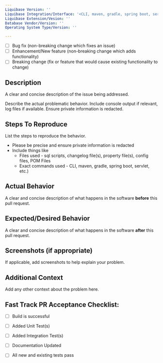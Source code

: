 ```yaml
---
Liquibase Version: ''
Liquibase Integration/Interface: '<CLI, maven, gradle, spring boot, servlet>'
Liquibase Extension/Vesion: ''
Database Vendor/Version: ''
Operating System Type/Version: ''

---
```


<!--- What types of changes does your code introduce? Put an `x` in all the boxes that apply: -->
- [ ] Bug fix (non-breaking change which fixes an issue)
- [ ] Enhancement/New feature (non-breaking change which adds functionality)
- [ ] Breaking change (fix or feature that would cause existing functionality to change)

## Description

A clear and concise description of the issue being addressed.

Describe the actual problematic behavior. Include console output if relevant, log files if available. Ensure private information is redacted.

## Steps To Reproduce

List the steps to reproduce the behavior.
- Please be precise and ensure private information is redacted
- Include things like
  - Files used - sql scripts, changelog file(s), property file(s), config files, POM Files
  - Exact commands used - CLI, maven, gradle, spring boot, servlet, etc.)

## Actual Behavior
A clear and concise description of what happens in the software **before** this pull request.

## Expected/Desired Behavior
A clear and concise description of what happens in the software **after** this pull request.

## Screenshots (if appropriate)
If applicable, add screenshots to help explain your problem.

## Additional Context
Add any other context about the problem here.

## Fast Track PR Acceptance Checklist:
<!--- Go over all the following points, and put an `x` in all the boxes that apply. -->
<!--- If you're unsure about any of these, just ask us in a comment. We're here to help! -->
- [ ] Build is successful
- [ ] Added Unit Test(s)
- [ ] Added Integration Test(s)
- [ ] Documentation Updated
- [ ] All new and existing tests pass

